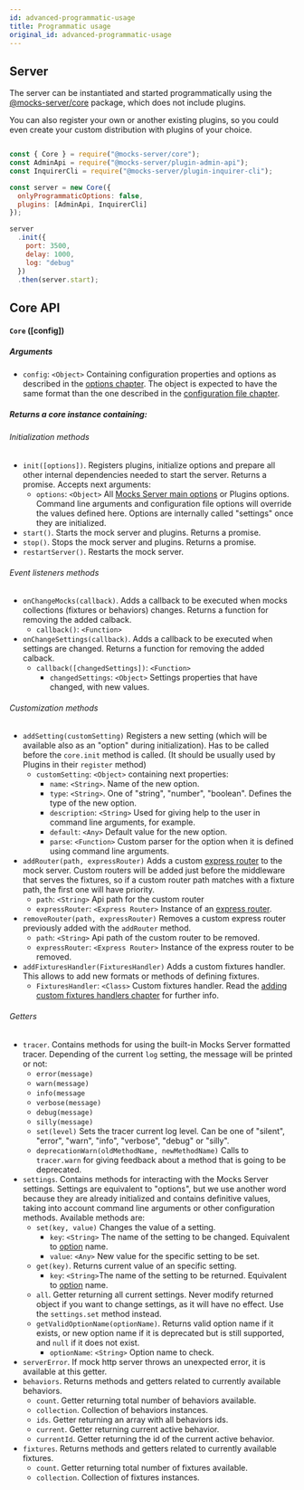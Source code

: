 ```yaml
---
id: advanced-programmatic-usage
title: Programmatic usage
original_id: advanced-programmatic-usage
---
```

## Server

The server can be instantiated and started programmatically using the [@mocks-server/core](https://www.npmjs.com/package/@mocks-server/core) package, which does not include plugins.

You can also register your own or another existing plugins, so you could even create your custom distribution with plugins of your choice.

```javascript

const { Core } = require("@mocks-server/core");
const AdminApi = require("@mocks-server/plugin-admin-api");
const InquirerCli = require("@mocks-server/plugin-inquirer-cli");

const server = new Core({
  onlyProgrammaticOptions: false,
  plugins: [AdminApi, InquirerCli]
});

server
  .init({
    port: 3500,
    delay: 1000,
    log: "debug"
  })
  .then(server.start);

```

## Core API

#### `Core` (\[config])

##### Arguments

-   `config`: `<Object>` Containing configuration properties and options as described in the [options chapter](configuration-options.md). The object is expected to have the same format than the one described in the [configuration file chapter](configuration-file.md).

##### Returns a core instance containing:

###### Initialization methods

-   `init([options])`. Registers plugins, initialize options and prepare all other internal dependencies needed to start the server. Returns a promise. Accepts next arguments:
    -   `options`: `<Object>` All [Mocks Server main options](configuration-options.md#main-options) or Plugins options. Command line arguments and configuration file options will override the values defined here. Options are internally called "settings" once they are initialized.
-   `start()`. Starts the mock server and plugins. Returns a promise.
-   `stop()`. Stops the mock server and plugins. Returns a promise.
-   `restartServer()`. Restarts the mock server.

###### Event listeners methods

-   `onChangeMocks(callback)`. Adds a callback to be executed when mocks collections (fixtures or behaviors) changes. Returns a function for removing the added calback.
    -   `callback()`: `<Function>`
-   `onChangeSettings(callback)`. Adds a callback to be executed when settings are changed. Returns a function for removing the added calback.
    -   `callback([changedSettings])`: `<Function>`
        -   `changedSettings`: `<Object>` Settings properties that have changed, with new values.

###### Customization methods

-   `addSetting(customSetting)` Registers a new setting (which will be available also as an "option" during initialization). Has to be called before the `core.init` method is called. (It should be usually used by Plugins in their `register` method)
    -   `customSetting`: `<Object>` containing next properties:
        -   `name`: `<String>`. Name of the new option.
        -   `type`: `<String>`. One of "string", "number", "boolean". Defines the type of the new option.
        -   `description`: `<String>` Used for giving help to the user in command line arguments, for example.
        -   `default`: `<Any>` Default value for the new option.
        -   `parse`: `<Function>` Custom parser for the option when it is defined using command line arguments.
-   `addRouter(path, expressRouter)` Adds a custom [express router](https://expressjs.com/es/guide/routing.html) to the mock server. Custom routers will be added just before the middleware that serves the fixtures, so if a custom router path matches with a fixture path, the first one will have priority.
    -   `path`: `<String>` Api path for the custom router
    -   `expressRouter`: `<Express Router>` Instance of an [express router](https://expressjs.com/es/guide/routing.html).
-   `removeRouter(path, expressRouter)` Removes a custom express router previously added with the `addRouter` method.
    -   `path`: `<String>` Api path of the custom router to be removed.
    -   `expressRouter`: `<Express Router>` Instance of the express router to be removed.
-   `addFixturesHandler(FixturesHandler)` Adds a custom fixtures handler. This allows to add new formats or methods of defining fixtures.
    -   `FixturesHandler`: `<Class>` Custom fixtures handler. Read the [adding custom fixtures handlers chapter](advanced-custom-fixtures-handlers) for further info.

###### Getters

-   `tracer`. Contains methods for using the built-in Mocks Server formatted tracer. Depending of the current `log` setting, the message will be printed or not:
    -   `error(message)`
    -   `warn(message)`
    -   `info(message`
    -   `verbose(message)`
    -   `debug(message)`
    -   `silly(message)`
    -   `set(level)` Sets the tracer current log level. Can be one of "silent", "error", "warn", "info", "verbose", "debug" or "silly".
    -   `deprecationWarn(oldMethodName, newMethodName)` Calls to `tracer.warn` for giving feedback about a method that is going to be deprecated.
-   `settings`. Contains methods for interacting with the Mocks Server settings. Settings are equivalent to "options", but we use another word because they are already initialized and contains definitive values, taking into account command line arguments or other configuration methods. Available methods are:
    -   `set(key, value)` Changes the value of a setting.
        -   `key`: `<String>` The name of the setting to be changed. Equivalent to [option](configuration-options.md#main-options) name.
        -   `value`: `<Any>` New value for the specific setting to be set.
    -   `get(key)`. Returns current value of an specific setting.
        -   `key`: `<String>`The name of the setting to be returned. Equivalent to [option](configuration-options.md#main-options) name.
    -   `all`. Getter returning all current settings. Never modify returned object if you want to change settings, as it will have no effect. Use the `settings.set` method instead.
    -   `getValidOptionName(optionName)`. Returns valid option name if it exists, or new option name if it is deprecated but is still supported, and `null` if it does not exist.
        -   `optionName`: `<String>` Option name to check.
-   `serverError`. If mock http server throws an unexpected error, it is available at this getter.
-   `behaviors`. Returns methods and getters related to currently available behaviors.
    -   `count`. Getter returning total number of behaviors available.
    -   `collection`. Collection of behaviors instances.
    -   `ids`. Getter returning an array with all behaviors ids.
    -   `current`. Getter returning current active behavior.
    -   `currentId`. Getter returning the id of the current active behavior.
-   `fixtures`. Returns methods and getters related to currently available fixtures.
    -   `count`. Getter returning total number of fixtures available.
    -   `collection`. Collection of fixtures instances.
